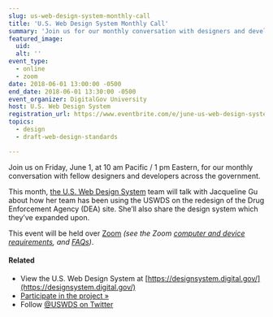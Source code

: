 ```yaml
---
slug: us-web-design-system-monthly-call
title: 'U.S. Web Design System Monthly Call'
summary: 'Join us for our monthly conversation with designers and developers across the government.'
featured_image:
  uid:
  alt: ''
event_type:
  - online
  - zoom
date: 2018-06-01 13:00:00 -0500
end_date: 2018-06-01 13:30:00 -0500
event_organizer: DigitalGov University
host: U.S. Web Design System
registration_url: https://www.eventbrite.com/e/june-us-web-design-system-call-tickets-45947977638
topics:
  - design
  - draft-web-design-standards

---
```


Join us on Friday, June 1, at 10 am Pacific / 1 pm Eastern, for our monthly conversation with fellow designers and developers across the government.

This month, [the U.S. Web Design System](https://designsystem.digital.gov/) team will talk with Jacqueline Gu about how her team has been using the USWDS on the redesign of the Drug Enforcement Agency (DEA) site. She’ll also share the  design system which they’ve expanded upon.

This event will be held over [Zoom](https://www.zoom.us/)
_(see the Zoom [computer and device requirements](https://support.zoom.us/hc/en-us/articles/201362023-System-Requirements-for-PC-Mac-and-Linux), and [FAQs](https://support.zoom.us/hc/en-us/sections/200277708-Frequently-Asked-Questions))_.

#### Related
- View the U.S. Web Design System at [https://designsystem.digital.gov/](https://designsystem.digital.gov/)
- [Participate in the project »](https://github.com/uswds/uswds)
- Follow [@USWDS on Twitter](https://twitter.com/uswds)
